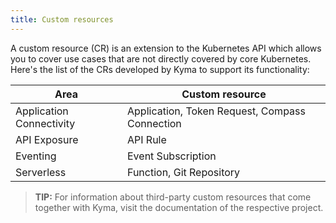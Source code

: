 ```yaml
---
title: Custom resources
---
```


A custom resource (CR) is an extension to the Kubernetes API which allows you to cover use cases that are not directly covered by core Kubernetes. Here's the list of the CRs developed by Kyma to support its functionality:

| Area | Custom resource |
| ---- | -------------- |
| Application Connectivity | Application, Token Request, Compass Connection |
| API Exposure | API Rule |
| Eventing | Event Subscription |
| Serverless | Function, Git Repository |

 > **TIP:** For information about third-party custom resources that come together with Kyma, visit the documentation of the respective project.
